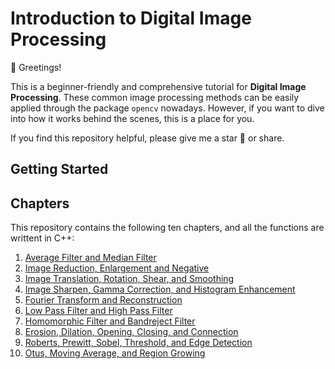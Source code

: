 Introduction to Digital Image Processing
========================================

👋 Greetings! 

This is a beginner-friendly and comprehensive tutorial for **Digital Image Processing**. These common image processing methods can be easily applied through the package `opencv` nowadays. However, if you want to dive into how it works behind the scenes, this is a place for you.

If you find this repository helpful, please give me a star 🌟 or share.

Getting Started
---------------



Chapters
--------
This repository contains the following ten chapters, and all the functions are writtent in C++:

1. [
    Average Filter and Median Filter
](https://github.com/Wilson-ZheLin/Introduction-to-Digital-Image-Processing/blob/main/1.%20Average%20Filter%20and%20Median%20Filter/Chapter%201.%20Average%20Filter%20and%20Median%20Filter.pdf)
2. [
    Image Reduction, Enlargement and Negative
](https://github.com/Wilson-ZheLin/Introduction-to-Digital-Image-Processing/blob/main/2.%20Image%20Reduction%2C%20Enlargement%20and%20Negative/2.%20Image%20Reduction%2C%20Enlargement%20and%20Negative.pdf)
3. [
    Image Translation, Rotation, Shear, and Smoothing
](https://github.com/Wilson-ZheLin/Introduction-to-Digital-Image-Processing/blob/main/3.%20Image%20Translation%2C%20Rotation%2C%20Shear%2C%20and%20Smoothing/3.%20Image%20Translation%2C%20Rotation%2C%20Shear%2C%20and%20Smoothing.pdf)
4. [
    Image Sharpen, Gamma Correction, and Histogram Enhancement
](https://github.com/Wilson-ZheLin/Introduction-to-Digital-Image-Processing/blob/main/4.%20Image%20Sharpen%2C%20Gamma%20Correction%2C%20and%20Histogram%20Enhancement/4.%20Image%20Sharpen%2C%20Gamma%20Correction%2C%20and%20Histogram%20Enhancement.pdf)
5. [
    Fourier Transform and Reconstruction
](https://github.com/Wilson-ZheLin/Introduction-to-Digital-Image-Processing/blob/main/5.%20Fourier%20Transform%20and%20Reconstruction/5.%20Fourier%20Transform%20and%20Reconstruction.pdf)
6. [
    Low Pass Filter and High Pass Filter
](https://github.com/Wilson-ZheLin/Introduction-to-Digital-Image-Processing/blob/main/6.%20Low%20Pass%20Filter%20and%20High%20Pass%20Filter/6.%20Low%20Pass%20Filter%20and%20High%20Pass%20Filter.pdf)
7. [
    Homomorphic Filter and Bandreject Filter
](https://github.com/Wilson-ZheLin/Introduction-to-Digital-Image-Processing/blob/main/7.%20Homomorphic%20Filter%20and%20Bandreject%20Filter/7.%20Homomorphic%20Filter%20and%20Bandreject%20Filter.pdf)
8. [
    Erosion, Dilation, Opening, Closing, and Connection
](https://github.com/Wilson-ZheLin/Introduction-to-Digital-Image-Processing/blob/main/8.%20Erosion%2C%20Dilation%2C%20Opening%2C%20Closing%2C%20and%20Connection/8.%20Erosion%2C%20Dilation%2C%20Opening%2C%20Closing%2C%20and%20Connection.pdf)
9. [
Roberts, Prewitt, Sobel, Threshold, and Edge Detection
](https://github.com/Wilson-ZheLin/Introduction-to-Digital-Image-Processing/blob/main/9.%20Roberts%2C%20Prewitt%2C%20Sobel%2C%20Threshold%2C%20and%20Edge%20Detection/9.%20Roberts%2C%20Prewitt%2C%20Sobel%2C%20Threshold%2C%20and%20Edge%20Detection.pdf)
10. [
Otus, Moving Average, and Region Growing
](https://github.com/Wilson-ZheLin/Introduction-to-Digital-Image-Processing/blob/main/10.%20Otus%2C%20Moving%20Average%2C%20and%20Region%20Growing/10.%20Otus%2C%20Moving%20Average%2C%20and%20Region%20Growing.pdf)

